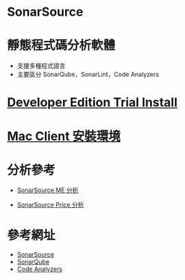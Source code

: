 # SonarSource

# 靜態程式碼分析軟體
 * 支援多種程式語言
 * 主要區分 SonarQube，SonarLint，Code Analyzers

# [Developer Edition Trial Install](./Developer_Edition/README.md)

# [Mac Client 安裝環境](./MacEnvInstall/README.md)

# 分析參考
 * [SonarSource ME 分析](https://docs.google.com/spreadsheets/d/10l0t31xGAcZTIaUls2cqtdzK03NYgGvtGsTJg2Y7ru0/edit#gid=37388302)

 * [SonarSource Price 分析](https://docs.google.com/spreadsheets/d/10l0t31xGAcZTIaUls2cqtdzK03NYgGvtGsTJg2Y7ru0/edit#gid=1476733927)

# 參考網址
 * [SonarSource](https://www.sonarsource.com/)
 * [SonarQube](https://www.sonarsource.com/products/sonarqube/)
 * [Code Analyzers](https://www.sonarsource.com/products/codeanalyzers/)